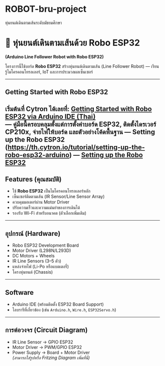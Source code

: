 # ROBOT-bru-project
หุ่นยนต์เดินตามเส้นระดับมัธยมศึกษา
# 🤖 หุ่นยนต์เดินตามเส้นด้วย Robo ESP32  
**(Arduino Line Follower Robot with Robo ESP32)**

โครงการนี้ใช้บอร์ด **Robo ESP32** สร้างหุ่นยนต์เดินตามเส้น (Line Follower Robot) — เรียนรู้ไมโครคอนโทรลเลอร์, IoT และการประมวลผลเซ็นเซอร์

---

##  Getting Started with Robo ESP32  
เริ่มต้นที่ Cytron ได้เลยที่: [Getting Started with Robo ESP32 via Arduino IDE (Thai)](https://th.cytron.io/tutorial/getting-started-guide-with-robo-esp32-arduino-ide)  
— คู่มือนี้ครอบคลุมตั้งแต่การตั้งค่าบอร์ด ESP32, ติดตั้งไดรเวอร์ CP210x, จ่ายไฟให้บอร์ด และตัวอย่างโค้ดพื้นฐาน
— Setting up the Robo ESP32 (https://th.cytron.io/tutorial/setting-up-the-robo-esp32-arduino)
— [Setting up the Robo ESP32](https://th.cytron.io/tutorial/setting-up-the-robo-esp32-arduino)
---

##  Features (คุณสมบัติ)
- ใช้ **Robo ESP32** เป็นไมโครคอนโทรลเลอร์หลัก
- เซ็นเซอร์ติดตามเส้น (IR Sensor/Line Sensor Array)
- ควบคุมมอเตอร์ผ่าน Motor Driver
- ปรับความเร็วและความแม่นยำของการเดินได้
- รองรับ Wi-Fi สำหรับอนาคต (ตัวเลือกเพิ่มเติม)

---

##  อุปกรณ์ (Hardware)
- Robo ESP32 Development Board  
- Motor Driver (L298N/L293D)  
- DC Motors + Wheels  
- IR Line Sensors (3–5 ตัว)  
- แหล่งจ่ายไฟ (Li-Po หรือแบตเตอรี่)
- โครงหุ่นยนต์ (Chassis)

---

##  Software
- Arduino IDE (พร้อมติดตั้ง ESP32 Board Support)
- ไลบรารีที่เกี่ยวข้อง (เช่น `Arduino.h`, `Wire.h`, `ESP32Servo.h`)

---

##  การต่อวงจร (Circuit Diagram)
- IR Line Sensor → GPIO ESP32  
- Motor Driver → PWM/GPIO ESP32  
- Power Supply → Board + Motor Driver  
*(สามารถใส่รูปหรือ Fritzing Diagram เพิ่มที่นี่)*

